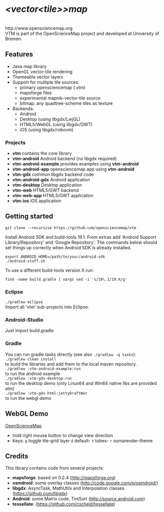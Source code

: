#  *\<vector\<tile\>\>map*

<br/>
http://www.opensciencemap.org<br/>
VTM is part of the OpenScienceMap project and developed at University of Bremen.

## Features
- Java map library
- OpenGL vector-tile rendering
- Themeable vector layers
- Support for multiple tile sources:
  - primary opensciencemap (.vtm)
  - mapsforge files
  - experimental mapnik-vector-tile source
  - bitmap: any quadtree-scheme tiles as texture
- Backends:
  - Android
  - Desktop (using libgdx/LwjGL)
  - HTML5/WebGL (using libgdx/GWT)
  - iOS (using libgdx/robovm)

### Projects
- **vtm** contains the core library
- **vtm-android** Android backend  (no libgdx required)
- **vtm-android-example** provides examples using **vtm-android**
- **vtm-android-app** opensciencemap app using **vtm-android**
- **vtm-gdx** common libgdx backend code
- **vtm-android-gdx** Android application
- **vtm-desktop** Desktop application
- **vtm-web** HTML5/GWT backend
- **vtm-web-app** HTML5/GWT application
- **vtm-ios** iOS application

## Getting started

`git clone --recursive https://github.com/opensciencemap/vtm`

Install Android SDK and build-tools 19.1. From extras add
'Android Support Library/Repository' and 'Google Repository'.
The commands below should set things up correctly when Android
SDK is already installed.
```
export ANDROID_HOME=/path/to/your/android-sdk
./android-stuff.sh
```
To use a different  build-tools version X run:
```
find -name build.gradle | xargs sed -i 's/19\.1/19.X/g'
```

### Eclipse
`./gradlew eclipse`<br/>
Import all 'vtm' sub-projects into Eclipse.


### Android-Studio
Just import build.gradle

### Gradle
You can run gradle tasks directly (see also `./gradlew -q tasks`):<br/>
`./gradlew clean install` <br/> to build the libraries and add them to the local maven repository.<br/>
`./gradlew :vtm-android-example:run` <br/> to run the android example<br/>
`./gradlew :vtm-gdx-desktop:run` <br/>to run the desktop demo (only Linux64 and Win64 native libs are provided atm)<br/>
`./gradlew :vtm-gdx-html:jettyDraftWar` <br/>to run the webgl demo<br/>


## WebGL Demo
[OpenScienceMap](http://opensciencemap.org/map/#scale=17,rot=61,tilt=51,lat=53.075,lon=8.807)
- hold right mouse button to change view direction
- Keys: `g` toggle tile-grid layer `d` default- `t` tubes- `r` osmarender-theme



## Credits
This library contains code from several projects:
- **mapsforge**: based on 0.2.4 (http://mapsforge.org)
- **osmdroid**: some overlay classes (http://code.google.com/p/osmdroid/)
- **libgdx**: AsyncTask, MathUtils and Interpolation classes (https://github.com/libgdx)
- **Android**: some Matrix code, TimSort (http://source.android.com)
- **tessellate**: (https://github.com/cscheid/tessellate)
